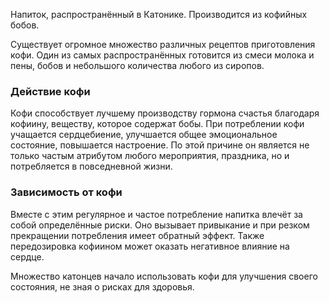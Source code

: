 Напиток, распространённый в Катонике. Производится из кофийных бобов. 

Существует огромное множество различных рецептов приготовления кофи. Один из самых распространённых готовится из смеси молока и пены, бобов и небольшого количества любого из сиропов. 
### Действие кофи
Кофи способствует лучшему производству гормона счастья благодаря кофиину, веществу, которое содержат бобы. При потреблении кофи учащается сердцебиение, улучшается общее эмоциональное состояние, повышается настроение. По этой причине он является не только частым атрибутом любого мероприятия, праздника, но и потребляется в повседневной жизни. 

### Зависимость от кофи 
Вместе с этим регулярное и частое потребление напитка влечёт за собой определённые риски. Оно вызывает привыкание и при резком прекращении потребления имеет обратный эффект. Также передозировка кофиином может оказать негативное влияние на сердце. 

Множество катонцев начало использовать кофи для улучшения своего состояния, не зная о рисках для здоровья. 